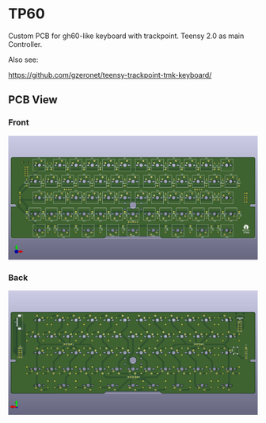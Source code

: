 # TP60

Custom PCB for gh60-like keyboard with trackpoint. Teensy 2.0 as main Controller.

Also see:

https://github.com/gzeronet/teensy-trackpoint-tmk-keyboard/


## PCB View

### Front

![tp60-F.png](img/tp60-F.png)

### Back

![tp60-B.png](img/tp60-B.png)